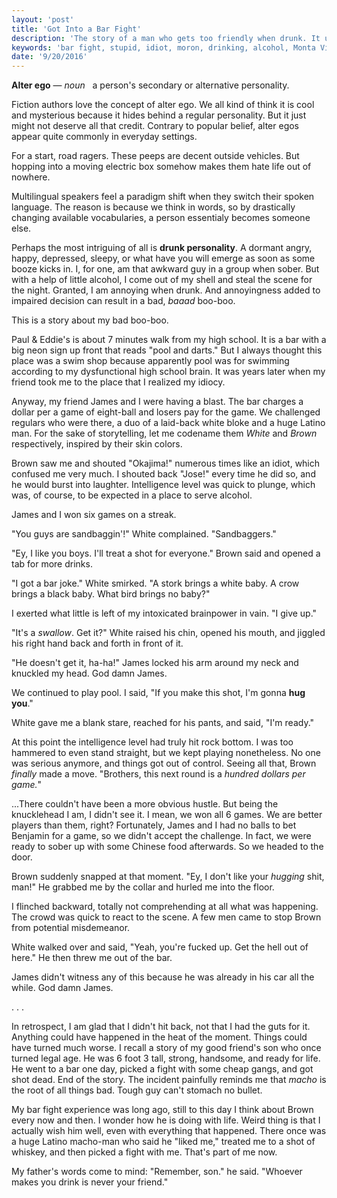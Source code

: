 ```yaml
---
layout: 'post'
title: 'Got Into a Bar Fight'
description: 'The story of a man who gets too friendly when drunk. It usually means that troubles entail.'
keywords: 'bar fight, stupid, idiot, moron, drinking, alcohol, Monta Vista Inn'
date: '9/20/2016'
---
```


**Alter ego** &mdash; *noun* &nbsp; a person's secondary or alternative personality.

Fiction authors love the concept of alter ego. We all kind of think it is cool and mysterious because it hides behind a regular personality. But it just might not deserve all that credit. Contrary to popular belief, alter egos appear quite commonly in everyday settings.

For a start, road ragers. These peeps are decent outside vehicles. But hopping into a moving electric box somehow makes them hate life out of nowhere.

Multilingual speakers feel a paradigm shift when they switch their spoken language. The reason is because we think in words, so by drastically changing available vocabularies, a person essentialy becomes someone else.

Perhaps the most intriguing of all is **drunk personality**. A dormant angry, happy, depressed, sleepy, or what have you will emerge as soon as some booze kicks in. I, for one, am that awkward guy in a group when sober. But with a help of little alcohol, I come out of my shell and steal the scene for the night. Granted, I am annoying when drunk. And annoyingness added to impaired decision can result in a bad, *baaad* boo-boo.

This is a story about my bad boo-boo.

Paul & Eddie's is about 7 minutes walk from my high school. It is a bar with a big neon sign up front that reads "pool and darts." But I always thought this place was a swim shop because apparently pool was for swimming according to my dysfunctional high school brain. It was years later when my friend took me to the place that I realized my idiocy.

Anyway, my friend James and I were having a blast. The bar charges a dollar per a game of eight-ball and losers pay for the game. We challenged regulars who were there, a duo of a laid-back white bloke and a huge Latino man. For the sake of storytelling, let me codename them *White* and *Brown* respectively, inspired by their skin colors.

Brown saw me and shouted "Okajima!" numerous times like an idiot, which confused me very much. I shouted back "Jose!" every time he did so, and he would burst into laughter. Intelligence level was quick to plunge, which was, of course, to be expected in a place to serve alcohol.

James and I won six games on a streak.

"You guys are sandbaggin'!" White complained. "Sandbaggers."

"Ey, I like you boys. I'll treat a shot for everyone." Brown said and opened a tab for more drinks.

"I got a bar joke." White smirked. "A stork brings a white baby. A crow brings a black baby. What bird brings no baby?"

I exerted what little is left of my intoxicated brainpower in vain. "I give up."

"It's a *swallow*. Get it?" White raised his chin, opened his mouth, and jiggled his right hand back and forth in front of it.

"He doesn't get it, ha-ha!" James locked his arm around my neck and knuckled my head. God damn James.

We continued to play pool. I said, "If you make this shot, I'm gonna **hug you**."

White gave me a blank stare, reached for his pants, and said, "I'm ready."

At this point the intelligence level had truly hit rock bottom. I was too hammered to even stand straight, but we kept playing nonetheless. No one was serious anymore, and things got out of control. Seeing all that, Brown *finally* made a move. "Brothers, this next round is a *hundred dollars per game.*"

...There couldn't have been a more obvious hustle. But being the knucklehead I am, I didn't see it. I mean, we won all 6 games. We are better players than them, right? Fortunately, James and I had no balls to bet Benjamin for a game, so we didn't accept the challenge. In fact, we were ready to sober up with some Chinese food afterwards. So we headed to the door.

Brown suddenly snapped at that moment. "Ey, I don't like your *hugging* shit, man!" He grabbed me by the collar and hurled me into the floor.

I flinched backward, totally not comprehending at all what was happening. The crowd was quick to react to the scene. A few men came to stop Brown from potential misdemeanor.

White walked over and said, "Yeah, you're fucked up. Get the hell out of here." He then threw me out of the bar.

James didn't witness any of this because he was already in his car all the while. God damn James.

.
.
.

In retrospect, I am glad that I didn't hit back, not that I had the guts for it. Anything could have happened in the heat of the moment. Things could have turned much worse. I recall a story of my good friend's son who once turned legal age. He was 6 foot 3 tall, strong, handsome, and ready for life. He went to a bar one day, picked a fight with some cheap gangs, and got shot dead. End of the story. The incident painfully reminds me that *macho* is the root of all things bad. Tough guy can't stomach no bullet.

My bar fight experience was long ago, still to this day I think about Brown every now and then. I wonder how he is doing with life. Weird thing is that I actually wish him well, even with everything that happened. There once was a huge Latino macho-man who said he "liked me," treated me to a shot of whiskey, and then picked a fight with me. That's part of me now.

My father's words come to mind: "Remember, son." he said. "Whoever makes you drink is never your friend."
